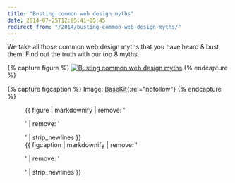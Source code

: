 ```yaml
---
title: "Busting common web design myths"
date: 2014-07-25T12:05:41+05:45
redirect_from: "/2014/busting-common-web-design-myths/"
---
```


We take all those common web design myths that you have heard & bust them! Find out the truth with our top 8 myths.

{% capture figure %}
[![Busting common web design myths](/uploads/20140725-busting-common-web-design-myths.jpg)](/uploads/20140725-busting-common-web-design-myths.jpg)
{% endcapture %}

{% capture figcaption %}
Image: [BaseKit](http://www.basekit.com/){:rel="nofollow"}
{% endcapture %}

<figure>
  {{ figure | markdownify | remove: '<p>' | remove: '</p>' | strip_newlines }}
  <figcaption>{{ figcaption | markdownify | remove: '<p>' | remove: '</p>' | strip_newlines }}</figcaption>
</figure>
